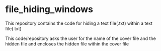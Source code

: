 # file_hiding_windows
This repository contains the code for hiding a text file(.txt) within a text file(.txt)

This code/repository asks the user for the name of the cover file and the hidden file and encloses the hidden file within the cover file
